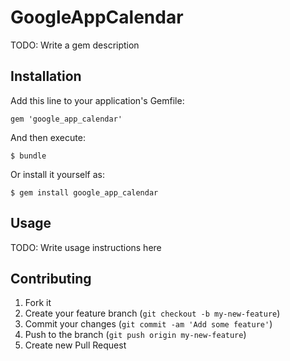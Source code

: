# GoogleAppCalendar

TODO: Write a gem description

## Installation

Add this line to your application's Gemfile:

    gem 'google_app_calendar'

And then execute:

    $ bundle

Or install it yourself as:

    $ gem install google_app_calendar

## Usage

TODO: Write usage instructions here

## Contributing

1. Fork it
2. Create your feature branch (`git checkout -b my-new-feature`)
3. Commit your changes (`git commit -am 'Add some feature'`)
4. Push to the branch (`git push origin my-new-feature`)
5. Create new Pull Request
